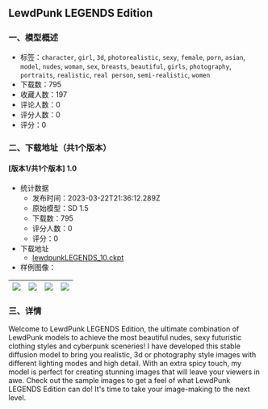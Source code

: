 ## LewdPunk LEGENDS Edition
### 一、模型概述

- 标签：`character`, `girl`, `3d`, `photorealistic`, `sexy`, `female`, `porn`, `asian`, `model`, `nudes`, `woman`, `sex`, `breasts`, `beautiful`, `girls`, `photography`, `portraits`, `realistic`, `real person`, `semi-realistic`, `women`
- 下载数：795
- 收藏人数：197
- 评论人数：0
- 评分人数：0
- 评分：0

### 二、下载地址（共1个版本）

#### [版本1/共1个版本] 1.0

- 统计数据
  - 发布时间：2023-03-22T21:36:12.289Z
  - 原始模型：SD 1.5
  - 下载数：795
  - 评分人数：0
  - 评分：0
- 下载地址
  - [lewdpunkLEGENDS_10.ckpt](https://civitai.com/api/download/models/27206)
- 样例图像：

| <img src="https://image.civitai.com/xG1nkqKTMzGDvpLrqFT7WA/96144826-4e42-4644-10f5-274b72aa6b00/width=450/299667.jpeg" /> | <img src="https://image.civitai.com/xG1nkqKTMzGDvpLrqFT7WA/c3c532d3-c21c-4066-d905-fab483597100/width=450/299678.jpeg" /> | <img src="https://image.civitai.com/xG1nkqKTMzGDvpLrqFT7WA/fe0b6df6-9501-4198-fc62-3b96cd011200/width=450/299677.jpeg" /> | <img src="https://image.civitai.com/xG1nkqKTMzGDvpLrqFT7WA/8633f2ce-a691-47b3-d62c-858f72634d00/width=450/299676.jpeg" /> |
| ---- | ---- | ---- | ---- |


### 三、详情
<p>Welcome to LewdPunk LEGENDS Edition, the ultimate combination of LewdPunk models to achieve the most beautiful nudes, sexy futuristic clothing styles and cyberpunk sceneries! I have developed this stable diffusion model to bring you realistic, 3d or photography style images with different lighting modes and high detail. With an extra spicy touch, my model is perfect for creating stunning images that will leave your viewers in awe. Check out the sample images to get a feel of what LewdPunk LEGENDS Edition can do! It's time to take your image-making to the next level.</p>